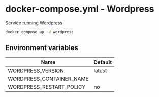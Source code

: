 # docker-compose.yml - Wordpress

Service running Wordpress

```bash
docker compose up -d wordpress
```

## Environment variables

| **Name**                 | **Default** |
| ------------------------ | ----------- |
| WORDPRESS_VERSION        | latest      |
| WORDPRESS_CONTAINER_NAME |             |
| WORDPRESS_RESTART_POLICY | no          |
